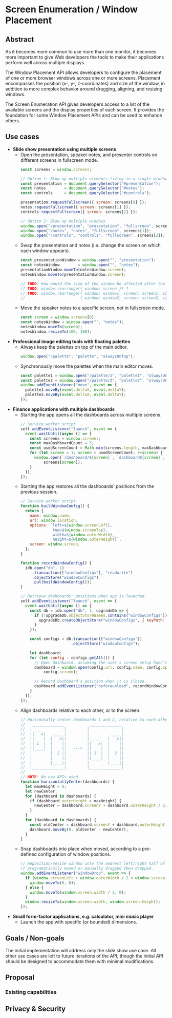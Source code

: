 # Screen Enumeration / Window Placement

## Abstract

As it becomes more common to use more than one monitor, it becomes more important to give Web developers the tools to make their applications perform well across multiple displays.

The Window Placement API allows developers to configure the placement of one or more browser windows across one or more screens. Placement encompasses the position (x-, y-, z-coordinates) and size of the window, in addition to more complex behavior around dragging, aligning, and resizing windows.

The Screen Enumeration API gives developers access to a list of the available screens and the display properties of each screen. It provides the foundation for some Window Placement APIs and can be used to enhance others.

## Use cases

* **Slide show presentation using multiple screens**
  * Open the presentation, speaker notes, and presenter controls on different screens in fullscreen mode.
    ```js
    const screens = window.screens;

    // Option 1: Blow up multiple elements living in a single window.
    const presentation = document.querySelector("#presentation");
    const notes        = document.querySelector("#notes");
    const controls     = document.querySelector("#controls");

    presentation.requestFullscreen({ screen: screens[0] });
    notes.requestFullscreen({ screen: screens[1] });
    controls.requestFullscreen({ screen: screens[2] });

    // Option 2: Blow up multiple windows.
    window.open("/presentation", "presentation", "fullscreen", screens[0]);
    window.open("/notes", "notes", "fullscreen", screens[1]);
    window.open("/controls", "controls", "fullscreen", screens[2]);
    ```
  * Swap the presentation and notes (i.e. change the screen on which each window appears).
    ```js
    const presentationWindow = window.open("", "presentation");
    const notesWindow        = window.open("", "notes");
    presentationWindow.moveTo(notesWindow.screen);
    notesWindow.moveTo(presentationWindow.screen);

    // TODO: How would the size of the window be affected after the move?
    // TODO: window.rearrange({ window: screen }) ?
    // TODO: window.rearrange({ window: window1, screen: screen1, size: "100x100" },
    //                        { window: window2, screen: screen2, size: "fullscreen" }) ?
    ```
  * Move the speaker notes to a specific screen, not in fullscreen mode.
    ```js
    const screen = window.screens[0];
    const notesWindow = window.open("", "notes");
    notesWindow.moveTo(screen);
    notesWindow.resizeTo(100, 100);
    ```
* **Professional image editing tools with floating palettes**
  * Always keep the palettes on top of the main editor.
    ```js
    window.open("/palette", "palette", "alwaysOnTop");
    ```
  * Synchronously move the palettes when the main editor moves.
    ```js
    const palette1 = window.open("/palette/1", "palette1", "alwaysOnTop");
    const palette2 = window.open("/palette/2", "palette2", "alwaysOnTop");
    window.addEventListener("move", event => {
      palette1.moveBy(event.deltaX, event.deltaY);
      palette2.moveBy(event.deltaX, event.deltaY);
    });
    ```
* **Finance applications with multiple dashboards**
  * Starting the app opens all the dashboards across multiple screens.
    ```js
    // Service worker script
    self.addEventListener("launch", event => {
      event.waitUntil(async () => {
        const screens = window.screens;
        const maxDashboardCount = 5;
        const usedScreenCount = Math.min(screens.length, maxDashboardCount);
        for (let screen = 1; screen < usedScreenCount; ++screen) {
          window.open(`/dashboard/${screen}`, `dashboard${screen}`, "",
              screens[screen]);
        }
      });
    });
    ```
  * Starting the app restores all the dashboards' positions from the previous session.
    ```js
    // Service worker script
    function buildWindowConfig() {
      return {
        name: window.name,
        url: window.location,
        options: `left=${window.screenLeft},
                  top=${window.screenTop},
                  width=${window.outerWidth},
                  height=${window.outerHeight}`,
        screen: window.screen,
      };
    }

    function recordWindowConfig() {
      idb.open("db", 1)
         .transaction(["windowConfigs"], "readwrite")
         .objectStore("windowConfigs")
         .put(buildWindowConfig());
    }

    // Retrieve dashboards' positions when app is launched.
    self.addEventListener("launch", event => {
      event.waitUntil(async () => {
        const db = idb.open("db", 1, upgradeDb => {
          if (!upgradeDb.objectStoreNames.contains("windowConfigs")) {
            upgradeDb.createObjectStore("windowConfigs", { keyPath: "name" });
          }
        });

        const configs = db.transaction(["windowConfigs"])
                          .objectStore("windowConfigs");

        let dashboard;
        for (let config : configs.getAll()) {
          // Open dashboard, assuming the user's screen setup hasn't changed.
          dashboard = window.open(config.url, config.name, config.options,
              config.screen);

          // Record dashboard's position when it is closed.
          dashboard.addEventListener("beforeunload", recordWindowConfig);
        }
      });
    });
    ```
  * Align dashboards relative to each other, or to the screen.
    ```js
    // Horizontally center dashboards 1 and 2, relative to each other.
    //   ______________           ______________
    //  | ____         |         |              |
    //  ||   x|   ____ |         |         ____ |
    //  ||    |  |   x||         | ____   |   x||
    //  || 1  |  |    ||         ||   x|  |    ||
    //  ||____|  |    ||   --->  ||    |  |    ||
    //  |        |  2 ||         || 1  |  |  2 ||
    //  |        |    ||         ||____|  |    ||
    //  |        |____||         |        |____||
    //  |______________|         |______________|
    //
    // NOTE: No new APIs used.
    function horizontallyCenter(dashboards) {
      let maxHeight = 0;
      let newCenter;
      for (dashboard in dashboards) {
        if (dashboard.outerHeight > maxHeight) {
          newCenter = dashboard.screenY + dashboard.outerHeight / 2;
        }
      }
      for (dashboard in dashboards) {
        const oldCenter = dashboard.screenY + dashboard.outerHeight / 2;
        dashboard.moveBy(0, oldCenter - newCenter);
      }
    }
    ```
  * Snap dashboards into place when moved, according to a pre-defined configuration of window positions.
    ```js
    // Reposition/resize window into the nearest left/right half of the screen when
    // programatically moved or manually dragged then dropped.
    window.addEventListener("windowDrop", event => {
      if (window.screenLeft + window.outerWidth / 2 < window.screen.width / 2) {
        window.moveTo(0, 0);
      } else {
        window.moveTo(window.screen.width / 2, 0);
      }
      window.resizeTo(window.screen.width, window.screen.height);
    });
    ```
* **Small form-factor applications, e.g. calculator, mini music player**
  * Launch the app with specific (or bounded) dimensions.

## Goals / Non-goals

The initial implementation will address only the slide show use case. All other use cases are left to future iterations of the API, though the initial API should be designed to accommodate them with minimal modifications.

## Proposal

### Existing capabilities

## Privacy & Security
